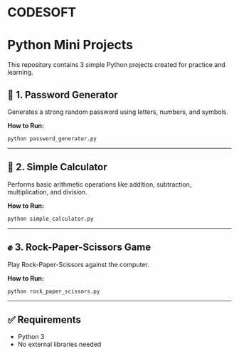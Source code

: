 # CODESOFT
# Python Mini Projects

This repository contains 3 simple Python projects created for practice and learning.

## 🔐 1. Password Generator
Generates a strong random password using letters, numbers, and symbols.

**How to Run:**
```
python password_generator.py
```

---

## 🧮 2. Simple Calculator
Performs basic arithmetic operations like addition, subtraction, multiplication, and division.

**How to Run:**
```
python simple_calculator.py
```

---

## ✊ 3. Rock-Paper-Scissors Game
Play Rock-Paper-Scissors against the computer.

**How to Run:**
```
python rock_paper_scissors.py
```

---

## ✅ Requirements
- Python 3
- No external libraries needed

